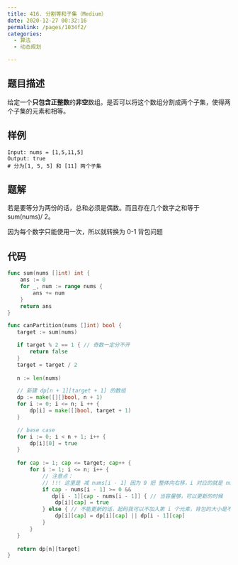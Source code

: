 ```yaml
---
title: 416. 分割等和子集（Medium）
date: 2020-12-27 00:32:16
permalink: /pages/1034f2/
categories: 
  - 算法
  - 动态规划

---
```


## 题目描述

给定一个**只包含正整数**的**非空**数组。是否可以将这个数组分割成两个子集，使得两个子集的元素和相等。

## 样例

```
Input: nums = [1,5,11,5]
Output: true
# 分为[1, 5, 5] 和 [11] 两个子集
```

## 题解

若是要等分为两份的话，总和必须是偶数。而且存在几个数字之和等于 sum(nums)/ 2。

因为每个数字只能使用一次，所以就转换为 0-1 背包问题

## 代码

```go
func sum(nums []int) int {
    ans := 0
    for _, num := range nums {
        ans += num
    }
    return ans 
}

func canPartition(nums []int) bool {
   target := sum(nums)

   if target % 2 == 1 { // 奇数一定分不开
       return false 
   }
   target = target / 2
   
   n := len(nums)

   // 新建 dp[n + 1][target + 1] 的数组
   dp := make([][]bool, n + 1)
   for i := 0; i <= n; i ++ {
       dp[i] = make([]bool, target + 1)
   }

   // base case 
   for i := 0; i < n + 1; i++ {
       dp[i][0] = true
   }
  
   for cap := 1; cap <= target; cap++ {
       for i := 1; i <= n; i++ {
           // 注意点：
           // !!! 这里是 减 nums[i - 1] 因为 0 把 整体向右移，i 对应的就是 nums[i - 1] 
           if cap - nums[i - 1] >= 0 && 
              dp[i - 1][cap - nums[i - 1]] { // 当容量够，可以更新的时候
               dp[i][cap] = true
           } else { // 不能更新的话，起码我可以不加入第 i 个元素，背包的大小是不变的
               dp[i][cap] = dp[i][cap] || dp[i - 1][cap] 
           }
       } 
   }
   
   return dp[n][target]
}
```



